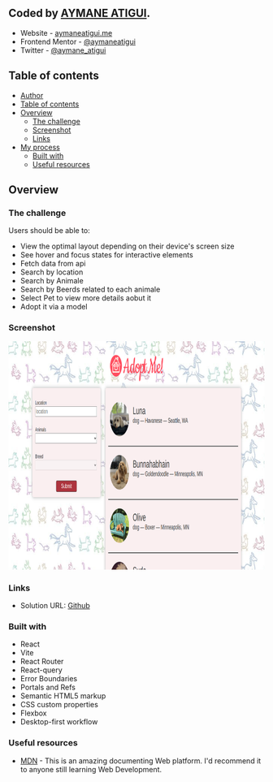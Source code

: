 ## Coded by [AYMANE ATIGUI](https://github.com/aymaneatigui).

- Website - [aymaneatigui.me](https://www.aymaneatigui.me)
- Frontend Mentor - [@aymaneatigui](https://www.frontendmentor.io/profile/aymaneatigui)
- Twitter - [@aymane_atigui](https://twitter.com/aymane_atigui)

## Table of contents

- [Author](#author)
- [Table of contents](#table-of-contents)
- [Overview](#overview)
  - [The challenge](#the-challenge)
  - [Screenshot](#screenshot)
  - [Links](#links)
- [My process](#my-process)
  - [Built with](#built-with)
  - [Useful resources](#useful-resources)

## Overview

### The challenge

Users should be able to:

- View the optimal layout depending on their device's screen size
- See hover and focus states for interactive elements
- Fetch data from api
- Search by location
- Search by Animale
- Search by Beerds related to each animale
- Select Pet to view more details aobut it
- Adopt it via a model



### Screenshot

<p align="center">
  <img height="450" src="./Readme/Desktop.png">
</p>

### Links

- Solution URL: [Github](https://github.com/aymaneatigui/pet-adoption)



### Built with

- React 
- Vite
- React Router
- React-query
- Error Boundaries
- Portals and Refs
- Semantic HTML5 markup
- CSS custom properties
- Flexbox
- Desktop-first workflow

### Useful resources

- [MDN](https://developer.mozilla.org/) - This is an amazing documenting Web platform. I'd recommend it to anyone still learning Web Development.

